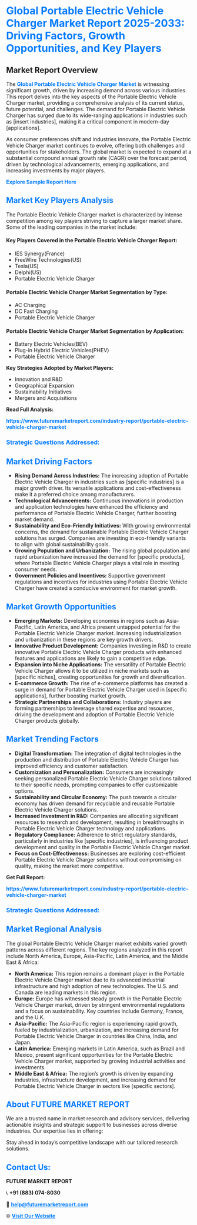 <h1 style="color: #007BFF;">Global Portable Electric Vehicle Charger Market Report 2025-2033: Driving Factors, Growth Opportunities, and Key Players</h1>

<section id="overview">
<h2>Market Report Overview</h2>
<p>The <a href="https://www.futuremarketreport.com/industry-report/portable-electric-vehicle-charger-market" style="color: #007BFF; text-decoration: none;"><strong>Global Portable Electric Vehicle Charger Market</strong></a> is witnessing significant growth, driven by increasing demand across various industries. This report delves into the key aspects of the Portable Electric Vehicle Charger market, providing a comprehensive analysis of its current status, future potential, and challenges. The demand for Portable Electric Vehicle Charger has surged due to its wide-ranging applications in industries such as [insert industries], making it a critical component in modern-day [applications].</p>
<p>As consumer preferences shift and industries innovate, the Portable Electric Vehicle Charger market continues to evolve, offering both challenges and opportunities for stakeholders. The global market is expected to expand at a substantial compound annual growth rate (CAGR) over the forecast period, driven by technological advancements, emerging applications, and increasing investments by major players.</p>
</section>

<section id="overview">
<p><a href="https://www.futuremarketreport.com/request-sample/reportId=100902" style="color: #007BFF; text-decoration: none;"><strong>Explore Sample Report Here</strong></a></p>
</section>

<section id="key-players">
<h2 style="color: #007BFF;">Market Key Players Analysis</h2>
<p>The Portable Electric Vehicle Charger market is characterized by intense competition among key players striving to capture a larger market share. Some of the leading companies in the market include:</p>
<h4>Key Players Covered in the Portable Electric Vehicle Charger Report:</h4>
<ul><li>IES Synergy(France)</li><li>FreeWire Technologies(US)</li><li>Tesla(US)</li><li>Delphi(US)</li><li>Portable Electric Vehicle Charger</li></ul>
<h4>Portable Electric Vehicle Charger Market Segmentation by Type:</h4>
<ul><li>AC Charging</li><li>DC Fast Charging</li><li>Portable Electric Vehicle Charger</li></ul>

<h4>Portable Electric Vehicle Charger Market Segmentation by Application:</h4>
<ul><li>Battery Electric Vehicles(BEV)</li><li>Plug-in Hybrid Electric Vehicles(PHEV)</li><li>Portable Electric Vehicle Charger</li></ul>
<p><strong>Key Strategies Adopted by Market Players:</strong></p>
<ul>
<li>Innovation and R&D</li>
<li>Geographical Expansion</li>
<li>Sustainability Initiatives</li>
<li>Mergers and Acquisitions</li>
</ul>
</section>

<section>
<p><strong>Read Full Analysis: </strong></p><a href="https://www.futuremarketreport.com/industry-report/portable-electric-vehicle-charger-market" style="color: #007BFF; text-decoration: none;"><strong>https://www.futuremarketreport.com/industry-report/portable-electric-vehicle-charger-market</strong></a>
<h3 style="color: #007BFF;">Strategic Questions Addressed:</h3>
</section>

<section id="driving-factors">
<h2 style="color: #007BFF;">Market Driving Factors</h2>
<ul>
<li><strong>Rising Demand Across Industries:</strong> The increasing adoption of Portable Electric Vehicle Charger in industries such as [specific industries] is a major growth driver. Its versatile applications and cost-effectiveness make it a preferred choice among manufacturers.</li>
<li><strong>Technological Advancements:</strong> Continuous innovations in production and application technologies have enhanced the efficiency and performance of Portable Electric Vehicle Charger, further boosting market demand.</li>
<li><strong>Sustainability and Eco-Friendly Initiatives:</strong> With growing environmental concerns, the demand for sustainable Portable Electric Vehicle Charger solutions has surged. Companies are investing in eco-friendly variants to align with global sustainability goals.</li>
<li><strong>Growing Population and Urbanization:</strong> The rising global population and rapid urbanization have increased the demand for [specific products], where Portable Electric Vehicle Charger plays a vital role in meeting consumer needs.</li>
<li><strong>Government Policies and Incentives:</strong> Supportive government regulations and incentives for industries using Portable Electric Vehicle Charger have created a conducive environment for market growth.</li>
</ul>
</section>

<section id="growth-opportunities">
<h2 style="color: #007BFF;">Market Growth Opportunities</h2>
<ul>
<li><strong>Emerging Markets:</strong> Developing economies in regions such as Asia-Pacific, Latin America, and Africa present untapped potential for the Portable Electric Vehicle Charger market. Increasing industrialization and urbanization in these regions are key growth drivers.</li>
<li><strong>Innovative Product Development:</strong> Companies investing in R&D to create innovative Portable Electric Vehicle Charger products with enhanced features and applications are likely to gain a competitive edge.</li>
<li><strong>Expansion into Niche Applications:</strong> The versatility of Portable Electric Vehicle Charger allows it to be utilized in niche markets such as [specific niches], creating opportunities for growth and diversification.</li>
<li><strong>E-commerce Growth:</strong> The rise of e-commerce platforms has created a surge in demand for Portable Electric Vehicle Charger used in [specific applications], further boosting market growth.</li>
<li><strong>Strategic Partnerships and Collaborations:</strong> Industry players are forming partnerships to leverage shared expertise and resources, driving the development and adoption of Portable Electric Vehicle Charger products globally.</li>
</ul>
</section>

<section id="trending-factors">
<h2 style="color: #007BFF;">Market Trending Factors</h2>
<ul>
<li><strong>Digital Transformation:</strong> The integration of digital technologies in the production and distribution of Portable Electric Vehicle Charger has improved efficiency and customer satisfaction.</li>
<li><strong>Customization and Personalization:</strong> Consumers are increasingly seeking personalized Portable Electric Vehicle Charger solutions tailored to their specific needs, prompting companies to offer customizable options.</li>
<li><strong>Sustainability and Circular Economy:</strong> The push towards a circular economy has driven demand for recyclable and reusable Portable Electric Vehicle Charger solutions.</li>
<li><strong>Increased Investment in R&D:</strong> Companies are allocating significant resources to research and development, resulting in breakthroughs in Portable Electric Vehicle Charger technology and applications.</li>
<li><strong>Regulatory Compliance:</strong> Adherence to strict regulatory standards, particularly in industries like [specific industries], is influencing product development and quality in the Portable Electric Vehicle Charger market.</li>
<li><strong>Focus on Cost-Effectiveness:</strong> Businesses are exploring cost-efficient Portable Electric Vehicle Charger solutions without compromising on quality, making the market more competitive.</li>
</ul>
</section>

<section>
<p><strong>Get Full Report: </strong></p><a href="https://www.futuremarketreport.com/industry-report/portable-electric-vehicle-charger-market" style="color: #007BFF; text-decoration: none;"><strong>https://www.futuremarketreport.com/industry-report/portable-electric-vehicle-charger-market</strong></a>
<h3 style="color: #007BFF;">Strategic Questions Addressed:</h3>
</section>


<section id="regional-analysis">
<h2 style="color: #007BFF;">Market Regional Analysis</h2>
<p>The global Portable Electric Vehicle Charger market exhibits varied growth patterns across different regions. The key regions analyzed in this report include North America, Europe, Asia-Pacific, Latin America, and the Middle East & Africa:</p>
<ul>
<li><strong>North America:</strong> This region remains a dominant player in the Portable Electric Vehicle Charger market due to its advanced industrial infrastructure and high adoption of new technologies. The U.S. and Canada are leading markets in this region.</li>
<li><strong>Europe:</strong> Europe has witnessed steady growth in the Portable Electric Vehicle Charger market, driven by stringent environmental regulations and a focus on sustainability. Key countries include Germany, France, and the U.K.</li>
<li><strong>Asia-Pacific:</strong> The Asia-Pacific region is experiencing rapid growth, fueled by industrialization, urbanization, and increasing demand for Portable Electric Vehicle Charger in countries like China, India, and Japan.</li>
<li><strong>Latin America:</strong> Emerging markets in Latin America, such as Brazil and Mexico, present significant opportunities for the Portable Electric Vehicle Charger market, supported by growing industrial activities and investments.</li>
<li><strong>Middle East & Africa:</strong> The region’s growth is driven by expanding industries, infrastructure development, and increasing demand for Portable Electric Vehicle Charger in sectors like [specific sectors].</li>
</ul>
</section>

<footer>
<h2 style="color: #007BFF;">About FUTURE MARKET REPORT</h2>
<p>We are a trusted name in market research and advisory services, delivering actionable insights and strategic support to businesses across diverse industries. Our expertise lies in offering:</p>

<p>Stay ahead in today’s competitive landscape with our tailored research solutions.</p>

<h2 style="color: #007BFF;">Contact Us:</h2>
<p><strong>FUTURE MARKET REPORT</strong></p>
<p>📞 <strong>+91 (883) 074-8030</strong></p>
<p>📧 <strong><a href="mailto:help@futuremarketreport.com" style="color: #007BFF;">help@futuremarketreport.com</a></strong></p>
<p>🌐 <strong><a href="https://www.futuremarketreport.com/" style="color: #007BFF;">Visit Our Website</a></strong></p>
</footer>